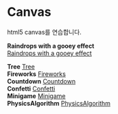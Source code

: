# Canvas

html5 canvas를 연습합니다.

**Raindrops with a gooey effect**<br>
[Raindrops with a gooey effect](./simple-particle/README.md)

**Tree** [Tree](./draw-growing-tree/README.md)<br>
**Fireworks** [Fireworks](./fireworks/README.md)<br>
**Countdown** [Countdown](./countdown/README.md)<br>
**Confetti** [Confetti](./confetti/README.md)<br>
**Minigame** [Minigame](./minigame/README.md)<br>
**PhysicsAlgorithm** [PhysicsAlgorithm](./physics-algorithm/README.md)<br>
